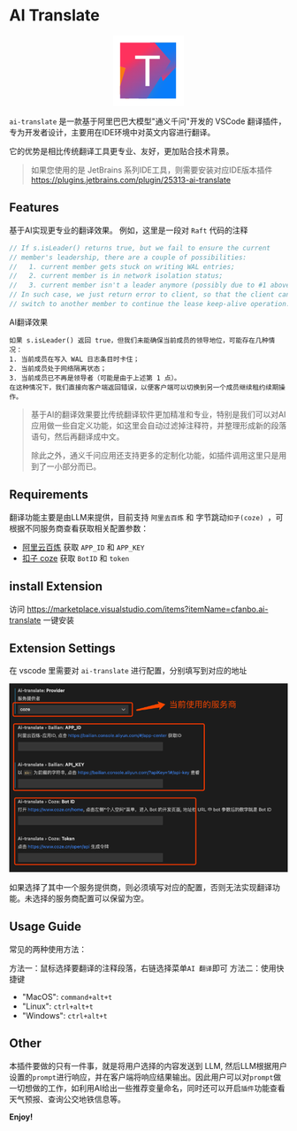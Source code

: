 # AI Translate

<div style="text-align: center;">
    <img src="./img/logo.png" alt="AI Translate" />
</div>

`ai-translate` 是一款基于阿里巴巴大模型"通义千问"开发的 VSCode 翻译插件，专为开发者设计，主要用在IDE环境中对英文内容进行翻译。

它的优势是相比传统翻译工具更专业、友好，更加贴合技术背景。

> 如果您使用的是 JetBrains 系列IDE工具，则需要安装对应IDE版本插件 https://plugins.jetbrains.com/plugin/25313-ai-translate

## Features

基于AI实现更专业的翻译效果。
例如，这里是一段对 `Raft` 代码的注释
```go
// If s.isLeader() returns true, but we fail to ensure the current
// member's leadership, there are a couple of possibilities:
//   1. current member gets stuck on writing WAL entries;
//   2. current member is in network isolation status;
//   3. current member isn't a leader anymore (possibly due to #1 above).
// In such case, we just return error to client, so that the client can
// switch to another member to continue the lease keep-alive operation.
```
AI翻译效果
```
如果 s.isLeader() 返回 true，但我们未能确保当前成员的领导地位，可能存在几种情况：
1. 当前成员在写入 WAL 日志条目时卡住；
2. 当前成员处于网络隔离状态；
3. 当前成员已不再是领导者（可能是由于上述第 1 点）。
在这种情况下，我们直接向客户端返回错误，以便客户端可以切换到另一个成员继续租约续期操作。
```

> 基于AI的翻译效果要比传统翻译软件更加精准和专业，特别是我们可以对AI应用做一些自定义功能，如这里会自动过滤掉注释符，并整理形成新的段落语句，然后再翻译成中文。
>
> 除此之外，通义千问应用还支持更多的定制化功能，如插件调用这里只是用到了一小部分而已。

## Requirements

翻译功能主要是由LLM来提供，目前支持 `阿里去百炼` 和 字节跳动`扣子(coze) `，可根据不同服务商查看获取相关配置参数：

- [阿里云百炼](./docs/bailian.md) 获取 `APP_ID` 和 `APP_KEY`
- [扣子 coze](./docs/coze.md) 获取 `BotID` 和 `token`

## install Extension

访问 https://marketplace.visualstudio.com/items?itemName=cfanbo.ai-translate 一键安装

## Extension Settings

在 vscode 里需要对  `ai-translate` 进行配置，分别填写到对应的地址

![alt text](./img/image.jpg)

如果选择了其中一个服务提供商，则必须填写对应的配置，否则无法实现翻译功能。未选择的服务商配置可以保留为空。

## Usage Guide
常见的两种使用方法：

方法一：鼠标选择要翻译的注释段落，右链选择菜单`AI 翻译`即可
方法二：使用快捷键
- "MacOS": `command+alt+t`
- "Linux": `ctrl+alt+t`
- "Windows": `ctrl+alt+t`

## Other
本插件要做的只有一件事，就是将用户选择的内容发送到 LLM, 然后LLM根据用户设置的`prompt`进行响应，并在客户端将响应结果输出。因此用户可以对`prompt`做一切想做的工作，如利用AI给出一些推荐变量命名，同时还可以开启`插件`功能查看天气预报、查询公交地铁信息等。

**Enjoy!**
